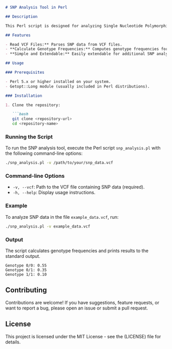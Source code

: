 ```markdown
# SNP Analysis Tool in Perl

## Description

This Perl script is designed for analyzing Single Nucleotide Polymorphism (SNP) data from Variant Call Format (VCF) files. It reads SNP data, calculates genotype frequencies across samples, and provides basic statistical analysis.

## Features

- Read VCF Files:** Parses SNP data from VCF files.
- **Calculate Genotype Frequencies:** Computes genotype frequencies for each SNP across samples.
- **Simple and Extendable:** Easily extendable for additional SNP analyses and visualizations.

## Usage

### Prerequisites

- Perl 5.x or higher installed on your system.
- Getopt::Long module (usually included in Perl distributions).

### Installation

1. Clone the repository:

   ```bash
   git clone <repository-url>
   cd <repository-name>
   ```

### Running the Script

To run the SNP analysis tool, execute the Perl script `snp_analysis.pl` with the following command-line options:

```bash
./snp_analysis.pl -v /path/to/your/snp_data.vcf
```

### Command-line Options

- `-v, --vcf`: Path to the VCF file containing SNP data (required).
- `-h, --help`: Display usage instructions.

### Example

To analyze SNP data in the file `example_data.vcf`, run:

```bash
./snp_analysis.pl -v example_data.vcf
```

### Output

The script calculates genotype frequencies and prints results to the standard output.

```
Genotype 0/0: 0.55
Genotype 0/1: 0.35
Genotype 1/1: 0.10
```

## Contributing

Contributions are welcome! If you have suggestions, feature requests, or want to report a bug, please open an issue or submit a pull request.

## License

This project is licensed under the MIT License - see the (LICENSE) file for details.
```

